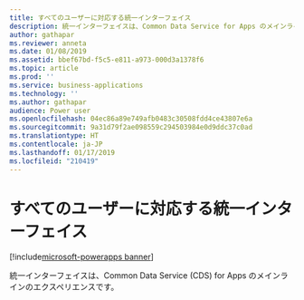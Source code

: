 ```yaml
---
title: すべてのユーザーに対応する統一インターフェイス
description: 統一インターフェイスは、Common Data Service for Apps のメインラインのエクスペリエンスです。
author: gathapar
ms.reviewer: anneta
ms.date: 01/08/2019
ms.assetid: bbef67bd-f5c5-e811-a973-000d3a1378f6
ms.topic: article
ms.prod: ''
ms.service: business-applications
ms.technology: ''
ms.author: gathapar
audience: Power user
ms.openlocfilehash: 04ec86a89e749afb0483c30508fdd4ce43807e6a
ms.sourcegitcommit: 9a31d79f2ae098559c294503984e0d9ddc37c0ad
ms.translationtype: HT
ms.contentlocale: ja-JP
ms.lasthandoff: 01/17/2019
ms.locfileid: "210419"
---
```

# <a name="unified-interface-for-everyone"></a>すべてのユーザーに対応する統一インターフェイス


[!include[microsoft-powerapps banner](../includes/microsoft-powerapps.md)]

統一インターフェイスは、Common Data Service (CDS) for Apps のメインラインのエクスペリエンスです。
